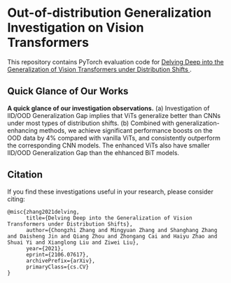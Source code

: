 # Out-of-distribution Generalization Investigation on Vision Transformers
This repository contains PyTorch evaluation code for [Delving Deep into the Generalization of Vision Transformers under Distribution Shifts
](https://arxiv.org/abs/2106.07617).

## Quick Glance of Our Works

**A quick glance of our investigation observations.** (a) Investigation of IID/OOD Generalization Gap implies that ViTs generalize better than CNNs under most types of distribution shifts. (b) Combined with generalization-enhancing methods, we achieve significant performance boosts on the OOD data by 4\% compared with vanilla ViTs, and consistently outperform the corresponding CNN models. The enhanced ViTs also have smaller IID/OOD Generalization Gap than the ehhanced BiT models.

## Citation
If you find these investigations useful in your research, please consider citing:
```
@misc{zhang2021delving,  
      title={Delving Deep into the Generalization of Vision Transformers under Distribution Shifts}, 
      author={Chongzhi Zhang and Mingyuan Zhang and Shanghang Zhang and Daisheng Jin and Qiang Zhou and Zhongang Cai and Haiyu Zhao and Shuai Yi and Xianglong Liu and Ziwei Liu},  
      year={2021},  
      eprint={2106.07617},  
      archivePrefix={arXiv},  
      primaryClass={cs.CV}  
}
```

